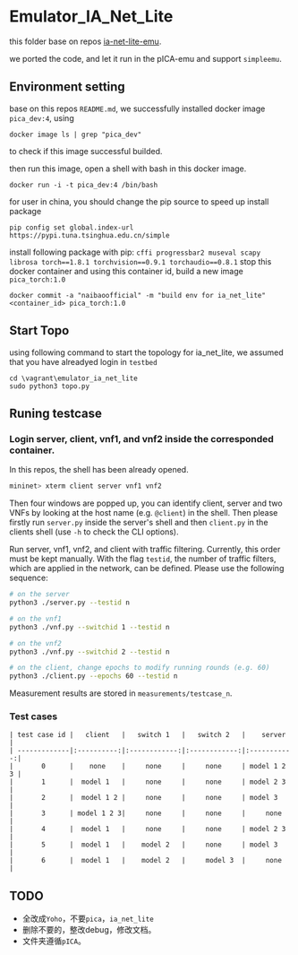 # Emulator_IA_Net_Lite
this folder base on repos 
[ia-net-lite-emu](https://github.com/Huanzhuo/ia-net-lite-emu/tree/dev-wu).

we ported the code, and let it run in the pICA-emu and support `simpleemu`.

## Environment setting
base on this repos `README.md`, we successfully installed docker image `pica_dev:4`, using 
```shell
docker image ls | grep "pica_dev"
```
to check if this image successful builded.

then run this image, open a shell with bash in this docker image.
```shell
docker run -i -t pica_dev:4 /bin/bash
```
for user in china, you should change the pip source to speed up install package
```shell
pip config set global.index-url https://pypi.tuna.tsinghua.edu.cn/simple
```
install following package with pip: `cffi progressbar2 museval scapy librosa torch==1.8.1 torchvision==0.9.1 torchaudio==0.8.1`
stop this docker container and using this container id, build a new image `pica_torch:1.0`
```shell
docker commit -a "naibaoofficial" -m "build env for ia_net_lite" <container_id> pica_torch:1.0
```
## Start Topo
using following command to start the topology for ia_net_lite, we assumed that you have alreadyed login in `testbed`
```shell
cd \vagrant\emulator_ia_net_lite
sudo python3 topo.py
```
## Runing testcase

### Login server, client, vnf1, and vnf2 inside the corresponded container.

In this repos, the shell has been already opened.

```bash
mininet> xterm client server vnf1 vnf2
```

Then four windows are popped up, you can identify client, server and two VNFs by looking at the host name (e.g. `@client`) in the shell. Then please firstly run `server.py` inside the server's shell and then `client.py` in the clients shell (use `-h` to check the CLI options).

Run server, vnf1, vnf2, and client with traffic filtering. Currently, this order must be kept manually. With the flag `testid`, the number of traffic filters, which are applied in the network, can be defined. Please use the following sequence:

```bash
# on the server
python3 ./server.py --testid n

# on the vnf1
python3 ./vnf.py --switchid 1 --testid n

# on the vnf2
python3 ./vnf.py --switchid 2 --testid n

# on the client, change epochs to modify running rounds (e.g. 60)
python3 ./client.py --epochs 60 --testid n
```

Measurement results are stored in ```measurements/testcase_n```.

### Test cases
   
    | test case id |   client   |   switch 1   |   switch 2   |    server   |
    | -------------|:----------:|:------------:|:------------:|:-----------:|
    |       0      |    none    |     none     |     none     | model 1 2 3 |
    |       1      |  model 1   |     none     |     none     | model 2 3   |
    |       2      |  model 1 2 |     none     |     none     | model 3     |
    |       3      | model 1 2 3|     none     |     none     |     none    |
    |       4      |  model 1   |     none     |     none     | model 2 3   |
    |       5      |  model 1   |    model 2   |     none     | model 3     |
    |       6      |  model 1   |    model 2   |     model 3  |     none    |

## TODO
- 全改成`Yoho`，不要`pica`，`ia_net_lite`
- 删除不要的，整改debug，修改文档。
- 文件夹遵循`pICA`。
